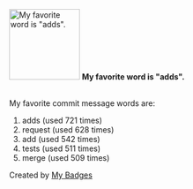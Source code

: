 <img src="https://my-badges.github.io/my-badges/favorite-word.png" alt="My favorite word is &quot;adds&quot;." title="My favorite word is &quot;adds&quot;." width="128">
<strong>My favorite word is &quot;adds&quot;.</strong>
<br><br>

My favorite commit message words are:

1. adds (used 721 times)
2. request (used 628 times)
3. add (used 542 times)
4. tests (used 511 times)
5. merge (used 509 times)


Created by <a href="https://github.com/my-badges/my-badges">My Badges</a>